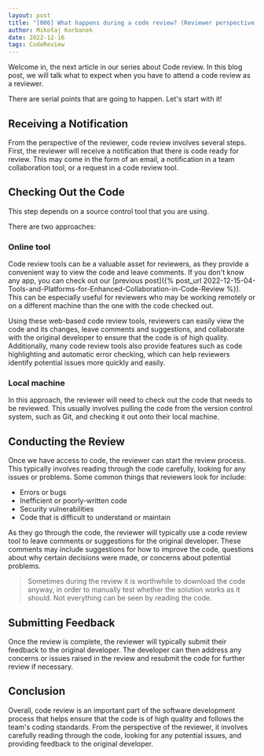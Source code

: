```yaml
---
layout: post
title: "[006] What happens during a code review? (Reviewer perspective)"
author: Mikołaj Korbanek
date: 2022-12-16
tags: CodeReview
---
```


Welcome in, the next article in our series about Code review. In this blog post, we will talk what to expect when you have to attend a code review as a reviewer.

There are serial points that are going to happen. Let's start with it!

## Receiving a Notification

From the perspective of the reviewer, code review involves several steps. First, the reviewer will receive a notification that there is code ready for review. This may come in the form of an email, a notification in a team collaboration tool, or a request in a code review tool.

## Checking Out the Code
This step depends on a source control tool that you are using.

There are two approaches:

### Online tool

Code review tools can be a valuable asset for reviewers, as they provide a convenient way to view the code and leave comments. If you don't know any app, you can check out our [previous post]({% post_url 2022-12-15-04-Tools-and-Platforms-for-Enhanced-Collaboration-in-Code-Review %}). This can be especially useful for reviewers who may be working remotely or on a different machine than the one with the code checked out.

Using these web-based code review tools, reviewers can easily view the code and its changes, leave comments and suggestions, and collaborate with the original developer to ensure that the code is of high quality. Additionally, many code review tools also provide features such as code highlighting and automatic error checking, which can help reviewers identify potential issues more quickly and easily.

### Local machine

In this approach, the reviewer will need to check out the code that needs to be reviewed. This usually involves pulling the code from the version control system, such as Git, and checking it out onto their local machine.

## Conducting the Review

Once we have access to code, the reviewer can start the review process. This typically involves reading through the code carefully, looking for any issues or problems. Some common things that reviewers look for include:

- Errors or bugs
- Inefficient or poorly-written code
- Security vulnerabilities
- Code that is difficult to understand or maintain

As they go through the code, the reviewer will typically use a code review tool to leave comments or suggestions for the original developer. These comments may include suggestions for how to improve the code, questions about why certain decisions were made, or concerns about potential problems.

> Sometimes during the review it is worthwhile to download the code anyway, in order to manually test whether the solution works as it should. Not everything can be seen by reading the code.

## Submitting Feedback
Once the review is complete, the reviewer will typically submit their feedback to the original developer. The developer can then address any concerns or issues raised in the review and resubmit the code for further review if necessary.

## Conclusion

Overall, code review is an important part of the software development process that helps ensure that the code is of high quality and follows the team's coding standards. From the perspective of the reviewer, it involves carefully reading through the code, looking for any potential issues, and providing feedback to the original developer.
